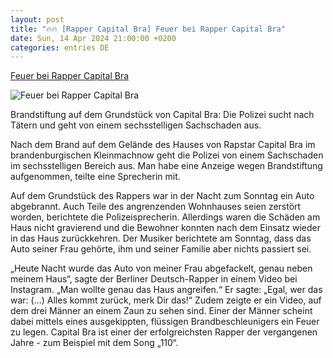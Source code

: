 ```yaml
---
layout: post
title: "🔥🔥 [Rapper Capital Bra] Feuer bei Rapper Capital Bra"
date: Sun, 14 Apr 2024 21:00:00 +0200
categories: entries DE
---
```

[Feuer bei Rapper Capital Bra](https://www.schwaebische.de/panorama/feuer-bei-rapper-capital-bra-2442624)

![Feuer bei Rapper Capital Bra](https://cdn.schwaebische.de/2024/04/15/676aaba1-4e07-4699-893e-016cb68b9094.jpeg)

Brandstiftung auf dem Grundstück von Capital Bra: Die Polizei sucht nach Tätern und geht von einem sechsstelligen Sachschaden aus.

Nach dem Brand auf dem Gelände des Hauses von Rapstar Capital Bra im brandenburgischen Kleinmachnow geht die Polizei von einem Sachschaden im sechsstelligen Bereich aus. Man habe eine Anzeige wegen Brandstiftung aufgenommen, teilte eine Sprecherin mit.

Auf dem Grundstück des Rappers war in der Nacht zum Sonntag ein Auto abgebrannt. Auch Teile des angrenzenden Wohnhauses seien zerstört worden, berichtete die Polizeisprecherin. Allerdings waren die Schäden am Haus nicht gravierend und die Bewohner konnten nach dem Einsatz wieder in das Haus zurückkehren. Der Musiker berichtete am Sonntag, dass das Auto seiner Frau gehörte, ihm und seiner Familie aber nichts passiert sei.

„Heute Nacht wurde das Auto von meiner Frau abgefackelt, genau neben meinem Haus“, sagte der Berliner Deutsch-Rapper in einem Video bei Instagram. „Man wollte genau das Haus angreifen.“ Er sagte: „Egal, wer das war: (...) Alles kommt zurück, merk Dir das!“ Zudem zeigte er ein Video, auf dem drei Männer an einem Zaun zu sehen sind. Einer der Männer scheint dabei mittels eines ausgekippten, flüssigen Brandbeschleunigers ein Feuer zu legen. Capital Bra ist einer der erfolgreichsten Rapper der vergangenen Jahre - zum Beispiel mit dem Song „110“.

